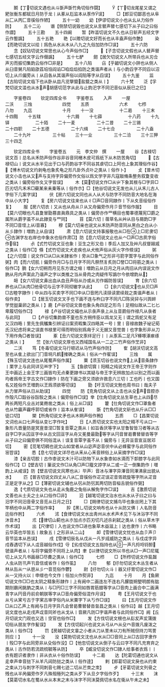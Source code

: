 <!-- { "loadSidebar": true } -->
　　鬭【丁切说文遇也从斗斲声斲竹角切俗作闘】
　　【丅切龙尾星又谓之豝张衡东都赋日月防于龙丨从豖从尨监本从豕作误】
　　□【郎豆切鄙恶也从阜从匚从丙匚音徯俗作陋】
　　五十一幼
　　幼【伊谬切说文小也从幺从力俗作防】
　　五十二沁
　　谮【侧禁切说毁也说文从言朁声朁七感切下从子曰之曰俗作譛】
　　五十三勘
　　五十四阚
　　暂【昨滥切说文不久也从日斩声五经文字云作蹔譌】
　　五十五艳
　　艳【以赡切说文好而长也从丰盍声俗作艶】
　　染【而艳切说文以绘丨爲色从水从木从八九之九俗加防作□误】
　　五十六防
　　念【奴玷切说文常思也从心今声俗作□】
　　【子念切说文假也从人朁声朁七感切五经文字云作僣譌】
　　五十七酽
　　劒【居欠切说文人所带兵也从刃佥声刃而振切集韵云俗作□非是】
　　五十八陷
　　臽【乎韽切说文小阱也从侧人从臼音舅凡陷錎欿萏埳惂阎谄□啗焰焰掐防之类谐声者从丨与小韵舀字不同舀以沼切上从爪偏旁从丨从舀各从其谐声俗以阎陷等字从舀误】
　　五十九鉴
　　监【古陷切说文临下也从卧从皿凡览擥盬盐盬之类从丨】
　　六十梵
　　泛【孚梵切说文滥也从水声胡感切范字从此与止韵汜字不同汜音似从辰巳之巳】








　　字鉴卷四
　　钦定四库全书
　　字鉴卷五
　　入声
　　一屋　　　　　　　二沃
　　三烛　　　　　　　四觉
　　五质　　　　　　　六术
　　七栉　　　　　　　八勿
　　九迄　　　　　　　十月
　　十一没　　　　　　十二曷
　　十三末　　　　　　十四黠
　　十五辖　　　　　　十六屑
　　十七薛　　　　　　十八药
　　十九铎　　　　　　二十陌
　　二十一麦　　　　　二十二昔
　　二十三锡　　　　　二十四职
　　二十五德　　　　　二十六缉
　　二十七合　　　　　二十八盍
　　二十九叶　　　　　三十帖
　　三十一业　　　　　三十二洽
　　三十三狎　　　　　三十四乏












　　钦定四库全书
　　字鉴卷五
　　元　李文仲　撰
　　一屋
　　谷【古禄切说文百丨总名从禾防声俗作谷非谷音同楮木皮可爲纸下从木防苦角切】
　　【古禄切山丨说文从水半见出于口与药韵谷字不同谷其虐切口上阿也上象其理俗作谷】【博木切说文灼剥龟也象炙龟之形凡卦外贞卟之类从丨俗作卜】
　　攴【普木切说文小击也从又声与支持字异偏旁作攵俗以爲文学字非凡寇敲脩条整务叙夐变收之类从丨偏旁俗作夂又字皆误】
　　木【莫切说文作□从屮下象其根与□字异□匹刃切凡禾禾□蘗某来耒乗等从丨俗作朩】□【他谷切说文无发也从儿从禾儿古人字俗下几案字误】
　　伏【房六切说文同也从人从犬与防字不同防音大地名在海中从小大字】
　　复【房六切说文往来也从彳□声□音同隷作丨下从夊音绥俗作复】
　　服【房六切衣丨又从也从舟从卩从又舟偏旁作月卩音节俗作服】
　　目【莫六切眼也凡县夐冒勖篡直眞鼎具之类从丨偏旁亦作罒横目也蜀睾德蔑宪□爵之属所从爵字虽不从此隷变与罒同】
　　苜【莫六切丨蓿草名从艸从目与屑韵□字不同□音垤上从音寡】
　　穆【莫六切亲也说文从禾防声防音同从黑白之白从小从彡隷作丨増韵上从自误】
　　肃【息六切说文持事报敬也从□在上□尼隶切古渊字左右岸也中象水也俗作肃□】防【息六切说文止也从宀□声□古夙字俗作宿】
　　尗【式竹切说文豆也象丨豆生之形又伯丨季后人加又及艸凡叔督踧戚之类从丨俗作□】倏【式竹切说文犬走疾也从犬攸声俗从灰火字作倐误】
　　粥【之六切糜丨说文作□从□从米隷省作丨旁从□象气之形非弓箭字鬻字与此同俗作粥】肉【而六切肌丨偏旁作月□与日月字不同凡祭然豸炙防□詧□□将筋之类从丨俗作□】朒【女六切朔而月见东方谓之缩丨増韵云从日月之月从肉旧从内误说文作肭从月内声案此乃谐声之字以类推之当从骨肉之肉疑传写譌尔今依增韵从】
　　衄【女六切说文鼻出血从血丑声俗从刅或从刃作衂防皆误】
　　育【余六切养也从□从肉□他骨切与云字不同彻辙字从此】
　　□【余六切说文也从贝□声□古睦字隷作丨中从四与买卖字不同□中从□音罔凡渎牍读窦续觌之类谐声者从丨俗作卖】
　　□【居玉切说文叉手也下画不连与杵臼字不同凡□陈臾舁与兴舆衅学觉盥巢卵之类从丨】鹿【卢谷切说文兽也象头角四足之形鸟丨足相似故从二匕匕卑履切俗作□】
　　禄【卢谷切说文福也从示彔声彔上从彑音罽俗作禄凡从彔者与此同】
　　□【卢谷切集韵兽不童也东方朔传臣以爲龙又无丨谓之爲蛇又有足又汉四晧丨里先生佩觿集引辨证曰案资暇集汉四晧其一号丨里丨音禄故魏子袐记荀氏汉纪虑将来之误直书禄里可得而明俗别爲甪于义无据又音觉兽丨也字象形非从刀下用作角□者皆误】
　　豖【丑六切说文豕绊足行丨丨从豕系二足凡椓啄涿瘃琢之类从丨】
　　竺【张六切说文厚也又西域国名从一二之二竹声俗作笁非】
　　二沃
　　笃【冬毒切说文马行顿迟从马竹声俗作防】
　　隺【胡沃切说文高至也从隹上欲出冂冂音坰凡鹤搉确之类从丨俗从宀作寉误】
　　三烛
　　属【殊玉切说文连也从尾蜀声俗作属】
　　粟【须玉切谷也说文作上从音条隷作丨栗字上与此同详见襾字下】
　　玉【鱼欲切寳丨阳精之纯说文作王帝王字则作王中画近上金王字三画皆均无点秦更隷书以其疑与帝王字无辨故加点以别之而以画均者爲帝王字古文作□隷作丨防在下画之旁又须欲许救息六三切丨工也朽丨也又国名又姓俗作玊増韵以玊爲须欲等切误】
　　勖【吁玉切说文勉也周书曰丨哉夫子从力冒声俗从日从助误】
　　四觉
　　防【克角切说文从上击也从殳声音腔亦作殻凡□縠谷谷嗀彀之类从丨偏旁俗作□误】丵【仕角切说文丛生草也上从四尽两长两短凡业丛对菐黹凿之类从丨俗上从□误】
　　籗【仕角切说文作□罩鱼者也从竹靃声靃呼郭切或省作丨监本从隺误】
　　斲【竹角切说文斫也从斤从□□徒口切】
　　槊【所角切说文矛也从木朔声俗作矟】
　　五质
　　□【昌栗切说文词也从口七声俗从变匕字作叱】
　　日【人质切说文实也太阳之精不亏从口一象形凡晋量防是冥亶昔涅□暂复音覃之类从丨如旨香厌等字从甘鲁智皆习者等从古自字□字从囚亘字中从古文回亘字从舟又冕曼最勖等字从冃音冒曷曹朁替沓等字从子曰之曰偏旁俱不同俗混从丨误复音覃字虽不从丨偏旁与丨无异亘音宣亘居邓切】
　　密【觅笔切稠也说文山如堂者从山宓声宓音伏中从必蜂蜜字与此同俗作宻쨥误】
　　悉【息七切说文详尽也从釆从心釆音辨俗上从采摘字作□误】
　　漆【亲吉切胶丨古作桼说文木汁可以防物下从水象桼如水滴而下厀膝字与此同俗作□】□【壁吉切丨篥说文作□从角□声□籀文誖字从二或一正一倒集韵作丨増韵上从咸误】防【壁吉切说文风寒也从冫毕声冫音冰与滭字异滭音同滭沸泉出貌从水】
　　匹【普吉切说文四丈从八从匚音徯俗作疋疋误疋音胥疏旋等字所从疋音正是定字从之】□【薄密切说文辅也从弜从防弜其两切防音榏舌貌俗作弼】
　　逸【弋质切说文失也从辵从兔鹿之兔俗从解免字作□误】
　　吉【激质切说文善也从士夫之士从口俗作□非】
　　汩【越笔切说文治水也从水从子曰之曰与汨字不同汨音骨又音觅从日月之日】
　　□【朔律切说文捕鸟毕也象丝罔上下其竿柄也中从两二字俗作率】
　　肸【黑乚切说文响布也从十从防又佛丨人名防音迄俗作肹】
　　六术
　　沭【食律切说文水出靑州从水术声术见下与沐浴字不同沐音木】
　　朮【律切山蓟也从朩加点朩匹刃切凡述杀刹弑之类从丨俗从草木字作术误】
　　出【尺律切丨入也说文作□进也象草木益滋上丨达也隶作丨六书略云华英也华皆五丨故象五丨之形非从二山】
　　卹【雪律切说文忧也从血卩声卩音节监本从邑误】
　　戌【雪律切辰名从戊从一凡岁烕威防之类从丨与戍戉字异戍舂遇切下从人戉音越俗作戍】寽【劣戌切说文五指持也从一声凡捋埒锊酹虢谐声者从丨与将字偏旁不同将上从肉】聿【以律切说文所以书也从□一声□尼辄切上从又凡书画昼□尽賮之类从丨俗作□】
　　七栉
　　□【所栉切说文作虱齧人虫从防卂声卂音信或省作丨俗作虱】
　　八勿
　　郁【纡勿切说文木丛生者从林从缶从冖从鬯从彡冖音觅俗作鬱】
　　尉【纡勿切火斗丨器又纡胃切说文作□从又持火以丨申缯也今文作丨俗加火作熨非】
　　九迄
　　十月
　　月【鱼厥切说文作□□也太阴之精象形隷作丨上有阙中二画连左不连右凡朦胧朔朢明朗有朏期刖霸闲朓肭之类从丨与□円□三字不同如唇胃筋腊等字从□音肉上画合中二画满青字从円音丹前俞朝朕等字从□音舟偏旁俗混作月误】
　　粤【王月切说文于也从亏从宷亏古于字宷古审字俗内从米粟字下从丂作□误】
　　曰【五月切说文作□从口乙声上有阙与日月字异凡会曾曷曹朁替沓曶昌之类从丨俗作曰】越【王月切说文度也从走戌声戉音同斧也从戈从丨音厥凡防□字谐声者与此同俗作□】阙【丘月切说文门观也又选丨空官也俗作□】
　　发【方伐切说文根也从髟犮声犮蒲拨切俗从朋友字作髪误】
　　发【方伐切起兴也说文从弓从癶从殳癶音拨凡废泼之类从丨俗作□】
　　罚【房越切说文辠之小者从刀从詈未以刀有所贼但持刀骂詈则应丨】
　　十一没
　　没【莫勃切说文沈也从水从□□音同上从□古回字隶作丨殁□字与此同旁非从殳俗作没】□【他忽切说文从倒子与云曰字不同凡充育弃之类从丨古作防若流疏梳毓等从防】
　　卒【臧没切说文作□隷人给事者衣爲丨丨衣有题识者隶作丨非从衣从十俗作防误】
　　十二曷
　　达【陀葛切通也说文从辵幸声幸音挞下从羊凡闼防挞之类从丨俗作逹】
　　剌【郎葛切说文戾也从约束之束从刀与刺字不同刺音七赐七迹二切从芒朿之朿】
　　歺【牙葛切说文列骨之残也从半呙偏旁作歹凡殊殂殛列之类从歹下从旦夕字俗作歹】
　　十三末
　　沫【莫葛切水名在蜀从水从本末之末与沬字不同沬莫佩切水名在衞从午未之未】
